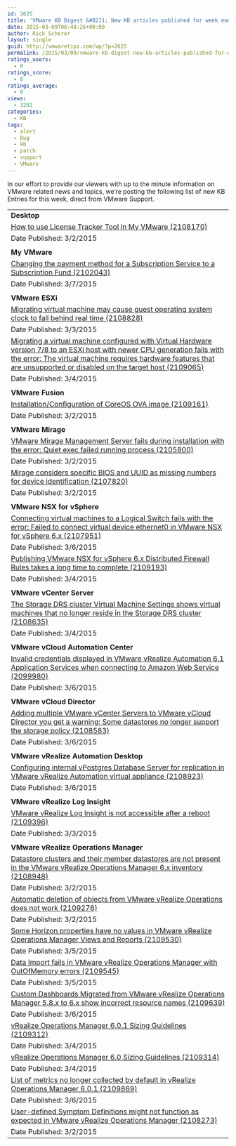 ```yaml
---
id: 2625
title: 'VMware KB Digest &#8211; New KB articles published for week ending 3/7/15'
date: 2015-03-09T06:48:26+00:00
author: Rick Scherer
layout: single
guid: http://vmwaretips.com/wp/?p=2625
permalink: /2015/03/09/vmware-kb-digest-new-kb-articles-published-for-week-ending-3715/
ratings_users:
  - 0
ratings_score:
  - 0
ratings_average:
  - 0
views:
  - 3201
categories:
  - KB
tags:
  - alert
  - Bug
  - kb
  - patch
  - support
  - VMware
---
```

In our effort to provide our viewers with up to the minute information on VMware related news and topics, we&#8217;re posting the following list of new KB Entries for this week, direct from VMware Support.

<!--more-->

<table border="0" cellspacing="0" cellpadding="0">
  <tr>
    <td valign="top" width="727">
      <strong>Desktop</strong>
    </td>
  </tr>
  
  <tr>
    <td valign="top" width="727">
      <a href="http://vmw.re/1AVRCQU">How to use License Tracker Tool in My VMware (2108170)</a>
    </td>
  </tr>
  
  <tr>
    <td valign="top" width="727">
      Date Published: 3/2/2015
    </td>
  </tr>
  
  <tr>
    <td valign="top" width="727">
    </td>
  </tr>
  
  <tr>
    <td valign="top" width="727">
      <strong>My VMware</strong>
    </td>
  </tr>
  
  <tr>
    <td valign="top" width="727">
      <a href="http://vmw.re/1AVRFMt">Changing the payment method for a Subscription Service to a Subscription Fund (2102043)</a>
    </td>
  </tr>
  
  <tr>
    <td valign="top" width="727">
      Date Published: 3/7/2015
    </td>
  </tr>
  
  <tr>
    <td valign="top" width="727">
    </td>
  </tr>
  
  <tr>
    <td valign="top" width="727">
      <strong>VMware ESXi</strong>
    </td>
  </tr>
  
  <tr>
    <td valign="top" width="727">
      <a href="http://vmw.re/1AVRFMz">Migrating virtual machine may cause guest operating system clock to fall behind real time (2108828)</a>
    </td>
  </tr>
  
  <tr>
    <td valign="top" width="727">
      Date Published: 3/3/2015
    </td>
  </tr>
  
  <tr>
    <td valign="top" width="727">
      <a href="http://vmw.re/1F2Wn1n">Migrating a virtual machine configured with Virtual Hardware version 7/8 to an ESXi host with newer CPU generation fails with the error: The virtual machine requires hardware features that are unsupported or disabled on the target host (2109065)</a>
    </td>
  </tr>
  
  <tr>
    <td valign="top" width="727">
      Date Published: 3/4/2015
    </td>
  </tr>
  
  <tr>
    <td valign="top" width="727">
    </td>
  </tr>
  
  <tr>
    <td valign="top" width="727">
      <strong>VMware Fusion</strong>
    </td>
  </tr>
  
  <tr>
    <td valign="top" width="727">
      <a href="http://vmw.re/1F2WlXa">Installation/Configuration of CoreOS OVA image (2109161)</a>
    </td>
  </tr>
  
  <tr>
    <td valign="top" width="727">
      Date Published: 3/2/2015
    </td>
  </tr>
  
  <tr>
    <td valign="top" width="727">
    </td>
  </tr>
  
  <tr>
    <td valign="top" width="727">
      <strong>VMware Mirage</strong>
    </td>
  </tr>
  
  <tr>
    <td valign="top" width="727">
      <a href="http://vmw.re/1AVRG2T">VMware Mirage Management Server fails during installation with the error: Quiet exec failed running process (2105800)</a>
    </td>
  </tr>
  
  <tr>
    <td valign="top" width="727">
      Date Published: 3/2/2015
    </td>
  </tr>
  
  <tr>
    <td valign="top" width="727">
      <a href="http://vmw.re/1F2Wn1r">Mirage considers specific BIOS and UUID as missing numbers for device identification (2107820)</a>
    </td>
  </tr>
  
  <tr>
    <td valign="top" width="727">
      Date Published: 3/2/2015
    </td>
  </tr>
  
  <tr>
    <td valign="top" width="727">
    </td>
  </tr>
  
  <tr>
    <td valign="top" width="727">
      <strong>VMware NSX for vSphere</strong>
    </td>
  </tr>
  
  <tr>
    <td valign="top" width="727">
      <a href="http://vmw.re/1F2Wn1t">Connecting virtual machines to a Logical Switch fails with the error: Failed to connect virtual device ethernet0 in VMware NSX for vSphere 6.x (2107951)</a>
    </td>
  </tr>
  
  <tr>
    <td valign="top" width="727">
      Date Published: 3/6/2015
    </td>
  </tr>
  
  <tr>
    <td valign="top" width="727">
      <a href="http://vmw.re/1AVRG34">Publishing VMware NSX for vSphere 6.x Distributed Firewall Rules takes a long time to complete (2109193)</a>
    </td>
  </tr>
  
  <tr>
    <td valign="top" width="727">
      Date Published: 3/4/2015
    </td>
  </tr>
  
  <tr>
    <td valign="top" width="727">
    </td>
  </tr>
  
  <tr>
    <td valign="top" width="727">
      <strong>VMware vCenter Server</strong>
    </td>
  </tr>
  
  <tr>
    <td valign="top" width="727">
      <a href="http://vmw.re/1AVRD7n">The Storage DRS cluster Virtual Machine Settings shows virtual machines that no longer reside in the Storage DRS cluster (2108635)</a>
    </td>
  </tr>
  
  <tr>
    <td valign="top" width="727">
      Date Published: 3/4/2015
    </td>
  </tr>
  
  <tr>
    <td valign="top" width="727">
    </td>
  </tr>
  
  <tr>
    <td valign="top" width="727">
      <strong>VMware vCloud Automation Center</strong>
    </td>
  </tr>
  
  <tr>
    <td valign="top" width="727">
      <a href="http://vmw.re/1AVRG38">Invalid credentials displayed in VMware vRealize Automation 6.1 Application Services when connecting to Amazon Web Service (2099980)</a>
    </td>
  </tr>
  
  <tr>
    <td valign="top" width="727">
      Date Published: 3/6/2015
    </td>
  </tr>
  
  <tr>
    <td valign="top" width="727">
    </td>
  </tr>
  
  <tr>
    <td valign="top" width="727">
      <strong>VMware vCloud Director</strong>
    </td>
  </tr>
  
  <tr>
    <td valign="top" width="727">
      <a href="http://vmw.re/1F2WnhK">Adding multiple VMware vCenter Servers to VMware vCloud Director you get a warning: Some datastores no longer support the storage policy (2108583)</a>
    </td>
  </tr>
  
  <tr>
    <td valign="top" width="727">
      Date Published: 3/6/2015
    </td>
  </tr>
  
  <tr>
    <td valign="top" width="727">
    </td>
  </tr>
  
  <tr>
    <td valign="top" width="727">
      <strong>VMware vRealize Automation Desktop</strong>
    </td>
  </tr>
  
  <tr>
    <td valign="top" width="727">
      <a href="http://vmw.re/1AVRGjo">Configuring internal vPostgres Database Server for replication in VMware vRealize Automation virtual appliance (2108923)</a>
    </td>
  </tr>
  
  <tr>
    <td valign="top" width="727">
      Date Published: 3/6/2015
    </td>
  </tr>
  
  <tr>
    <td valign="top" width="727">
    </td>
  </tr>
  
  <tr>
    <td valign="top" width="727">
      <strong>VMware vRealize Log Insight</strong>
    </td>
  </tr>
  
  <tr>
    <td valign="top" width="727">
      <a href="http://vmw.re/1AVRGju">VMware vRealize Log Insight is not accessible after a reboot (2109396)</a>
    </td>
  </tr>
  
  <tr>
    <td valign="top" width="727">
      Date Published: 3/3/2015
    </td>
  </tr>
  
  <tr>
    <td valign="top" width="727">
    </td>
  </tr>
  
  <tr>
    <td valign="top" width="727">
      <strong>VMware vRealize Operations Manager</strong>
    </td>
  </tr>
  
  <tr>
    <td valign="top" width="727">
      <a href="http://vmw.re/1F2WnhN">Datastore clusters and their member datastores are not present in the VMware vRealize Operations Manager 6.x inventory (2108948)</a>
    </td>
  </tr>
  
  <tr>
    <td valign="top" width="727">
      Date Published: 3/2/2015
    </td>
  </tr>
  
  <tr>
    <td valign="top" width="727">
      <a href="http://vmw.re/1AVRD7r">Automatic deletion of objects from VMware vRealize Operations does not work (2109276)</a>
    </td>
  </tr>
  
  <tr>
    <td valign="top" width="727">
      Date Published: 3/2/2015
    </td>
  </tr>
  
  <tr>
    <td valign="top" width="727">
      <a href="http://vmw.re/1AVRGjA">Some Horizon properties have no values in VMware vRealize Operations Manager Views and Reports (2109530)</a>
    </td>
  </tr>
  
  <tr>
    <td valign="top" width="727">
      Date Published: 3/5/2015
    </td>
  </tr>
  
  <tr>
    <td valign="top" width="727">
      <a href="http://vmw.re/1F2WoSV">Data Import fails in VMware vRealize Operations Manager with OutOfMemory errors (2109545)</a>
    </td>
  </tr>
  
  <tr>
    <td valign="top" width="727">
      Date Published: 3/5/2015
    </td>
  </tr>
  
  <tr>
    <td valign="top" width="727">
      <a href="http://vmw.re/1AVRDnL">Custom Dashboards Migrated from VMware vRealize Operations Manager 5.8.x to 6.x show incorrect resource names (2109639)</a>
    </td>
  </tr>
  
  <tr>
    <td valign="top" width="727">
      Date Published: 3/6/2015
    </td>
  </tr>
  
  <tr>
    <td valign="top" width="727">
      <a href="http://vmw.re/1F2WoSY">vRealize Operations Manager 6.0.1 Sizing Guidelines (2109312)</a>
    </td>
  </tr>
  
  <tr>
    <td valign="top" width="727">
      Date Published: 3/4/2015
    </td>
  </tr>
  
  <tr>
    <td valign="top" width="727">
      <a href="http://vmw.re/1AVRGjE">vRealize Operations Manager 6.0 Sizing Guidelines (2109314)</a>
    </td>
  </tr>
  
  <tr>
    <td valign="top" width="727">
      Date Published: 3/4/2015
    </td>
  </tr>
  
  <tr>
    <td valign="top" width="727">
      <a href="http://vmw.re/1AVRDnT">List of metrics no longer collected by default in vRealize Operations Manager 6.0.1 (2109869)</a>
    </td>
  </tr>
  
  <tr>
    <td valign="top" width="727">
      Date Published: 3/6/2015
    </td>
  </tr>
  
  <tr>
    <td valign="top" width="727">
      <a href="http://vmw.re/1F2WnhS">User-defined Symptom Definitions might not function as expected in VMware vRealize Operations Manager (2108273)</a>
    </td>
  </tr>
  
  <tr>
    <td valign="top" width="727">
      Date Published: 3/2/2015
    </td>
  </tr>
</table>

<div class="feedflare">
</div>